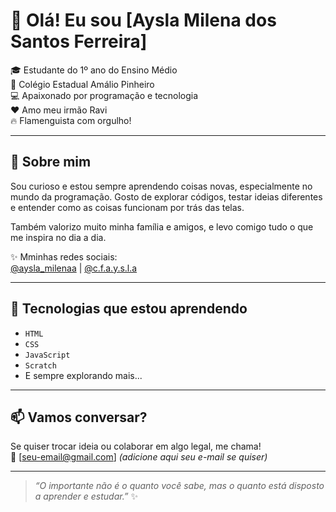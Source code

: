 # 👋 Olá! Eu sou [Aysla Milena dos Santos Ferreira]  

🎓 Estudante do 1º ano do Ensino Médio  
🏫 Colégio Estadual Amálio Pinheiro  
💻 Apaixonado por programação e tecnologia  
❤️ Amo meu irmão Ravi  
🔥 Flamenguista com orgulho!

---

## 🌱 Sobre mim

Sou curioso e estou sempre aprendendo coisas novas, especialmente no mundo da programação. Gosto de explorar códigos, testar ideias diferentes e entender como as coisas funcionam por trás das telas.

Também valorizo muito minha família e amigos, e levo comigo tudo o que me inspira no dia a dia.  

✨ Mminhas redes sociais:  
[@aysla_milenaa](https://www.instagram.com/aysla_milenaa) | [@c.f.a.y.s.l.a](https://www.instagram.com/c.f.a.y.s.l.a)

---

## 🚀 Tecnologias que estou aprendendo

- `HTML`
- `CSS`
- `JavaScript`
- `Scratch`
- E sempre explorando mais...

---

## 📫 Vamos conversar?

Se quiser trocar ideia ou colaborar em algo legal, me chama!  
📧 [seu-email@gmail.com] *(adicione aqui seu e-mail se quiser)*

---

> _“O importante não é o quanto você sabe, mas o quanto está disposto a aprender e estudar.”_ ✨
